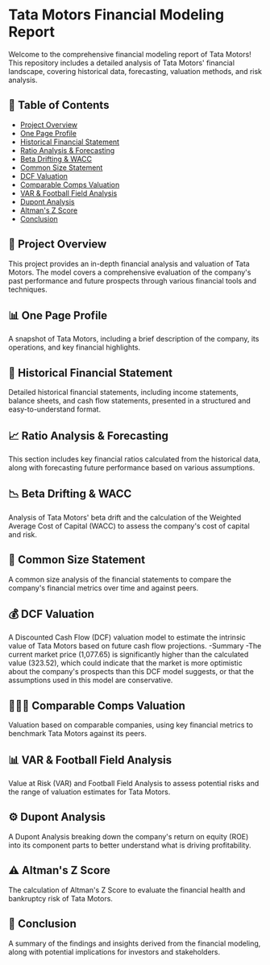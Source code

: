 # Tata Motors Financial Modeling Report

Welcome to the comprehensive financial modeling report of Tata Motors! This repository includes a detailed analysis of Tata Motors' financial landscape, covering historical data, forecasting, valuation methods, and risk analysis.

## 📁 **Table of Contents**
- [Project Overview](#project-overview)
- [One Page Profile](#one-page-profile)
- [Historical Financial Statement](#historical-financial-statement)
- [Ratio Analysis & Forecasting](#ratio-analysis--forecasting)
- [Beta Drifting & WACC](#beta-drifting--wacc)
- [Common Size Statement](#common-size-statement)
- [DCF Valuation](#dcf-valuation)
- [Comparable Comps Valuation](#comparable-comps-valuation)
- [VAR & Football Field Analysis](#var--football-field-analysis)
- [Dupont Analysis](#dupont-analysis)
- [Altman's Z Score](#altmans-z-score)
- [Conclusion](#conclusion)

## 📝 **Project Overview**
This project provides an in-depth financial analysis and valuation of Tata Motors. The model covers a comprehensive evaluation of the company's past performance and future prospects through various financial tools and techniques.

## 📊 **One Page Profile**
A snapshot of Tata Motors, including a brief description of the company, its operations, and key financial highlights.

## 📜 **Historical Financial Statement**
Detailed historical financial statements, including income statements, balance sheets, and cash flow statements, presented in a structured and easy-to-understand format.

## 📈 **Ratio Analysis & Forecasting**
This section includes key financial ratios calculated from the historical data, along with forecasting future performance based on various assumptions.

## 📉 **Beta Drifting & WACC**
Analysis of Tata Motors' beta drift and the calculation of the Weighted Average Cost of Capital (WACC) to assess the company's cost of capital and risk.

## 📏 **Common Size Statement**
A common size analysis of the financial statements to compare the company's financial metrics over time and against peers.

## 💰 **DCF Valuation**
A Discounted Cash Flow (DCF) valuation model to estimate the intrinsic value of Tata Motors based on future cash flow projections.
-Summary
-The current market price (1,077.65) is significantly higher than the calculated value (323.52), which could indicate that the market is more optimistic about the company's prospects than this DCF model suggests, or that the assumptions used in this model are conservative.

## 🧑‍🤝‍🧑 **Comparable Comps Valuation**
Valuation based on comparable companies, using key financial metrics to benchmark Tata Motors against its peers.

## 📊 **VAR & Football Field Analysis**
Value at Risk (VAR) and Football Field Analysis to assess potential risks and the range of valuation estimates for Tata Motors.

## ⚙️ **Dupont Analysis**
A Dupont Analysis breaking down the company's return on equity (ROE) into its component parts to better understand what is driving profitability.

## ⚠️ **Altman's Z Score**
The calculation of Altman's Z Score to evaluate the financial health and bankruptcy risk of Tata Motors.

## 📌 **Conclusion**
A summary of the findings and insights derived from the financial modeling, along with potential implications for investors and stakeholders.


